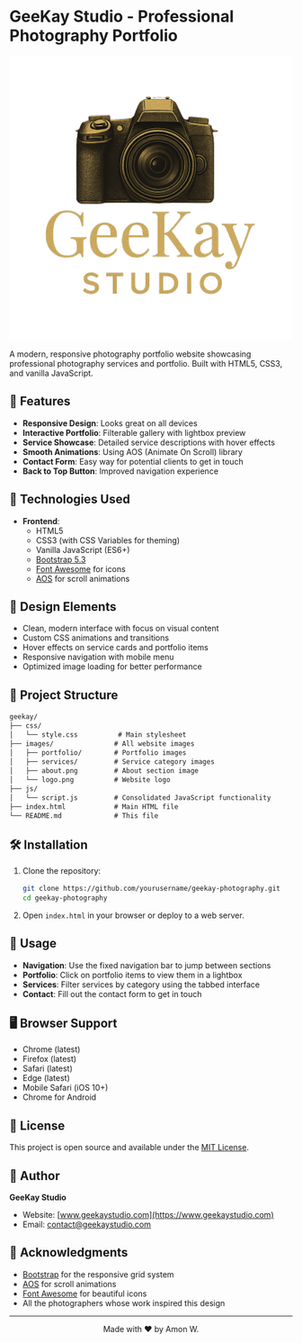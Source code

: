 # GeeKay Studio - Professional Photography Portfolio

![GeeKay Studio Logo](images/logo.png)

A modern, responsive photography portfolio website showcasing professional photography services and portfolio. Built with HTML5, CSS3, and vanilla JavaScript.

## 🌟 Features

- **Responsive Design**: Looks great on all devices
- **Interactive Portfolio**: Filterable gallery with lightbox preview
- **Service Showcase**: Detailed service descriptions with hover effects
- **Smooth Animations**: Using AOS (Animate On Scroll) library
- **Contact Form**: Easy way for potential clients to get in touch
- **Back to Top Button**: Improved navigation experience

## 🚀 Technologies Used

- **Frontend**:
  - HTML5
  - CSS3 (with CSS Variables for theming)
  - Vanilla JavaScript (ES6+)
  - [Bootstrap 5.3](https://getbootstrap.com/)
  - [Font Awesome](https://fontawesome.com/) for icons
  - [AOS](https://michalsnik.github.io/aos/) for scroll animations

## 🎨 Design Elements

- Clean, modern interface with focus on visual content
- Custom CSS animations and transitions
- Hover effects on service cards and portfolio items
- Responsive navigation with mobile menu
- Optimized image loading for better performance

## 📁 Project Structure

```
geekay/
├── css/
│   └── style.css          # Main stylesheet
├── images/               # All website images
│   ├── portfolio/        # Portfolio images
│   ├── services/         # Service category images
│   ├── about.png         # About section image
│   └── logo.png          # Website logo
├── js/
│   └── script.js         # Consolidated JavaScript functionality
├── index.html            # Main HTML file
└── README.md             # This file
```

## 🛠️ Installation

1. Clone the repository:
   ```bash
   git clone https://github.com/yourusername/geekay-photography.git
   cd geekay-photography
   ```

2. Open `index.html` in your browser or deploy to a web server.

## 🎯 Usage

- **Navigation**: Use the fixed navigation bar to jump between sections
- **Portfolio**: Click on portfolio items to view them in a lightbox
- **Services**: Filter services by category using the tabbed interface
- **Contact**: Fill out the contact form to get in touch

## 🖥️ Browser Support

- Chrome (latest)
- Firefox (latest)
- Safari (latest)
- Edge (latest)
- Mobile Safari (iOS 10+)
- Chrome for Android

## 📝 License

This project is open source and available under the [MIT License](LICENSE).

## 👤 Author

**GeeKay Studio**
- Website: [www.geekaystudio.com](https://www.geekaystudio.com)
- Email: contact@geekaystudio.com

## 🙏 Acknowledgments

- [Bootstrap](https://getbootstrap.com/) for the responsive grid system
- [AOS](https://michalsnik.github.io/aos/) for scroll animations
- [Font Awesome](https://fontawesome.com/) for beautiful icons
- All the photographers whose work inspired this design

---

<div align="center">
  Made with ❤️ by Amon W.
</div>
